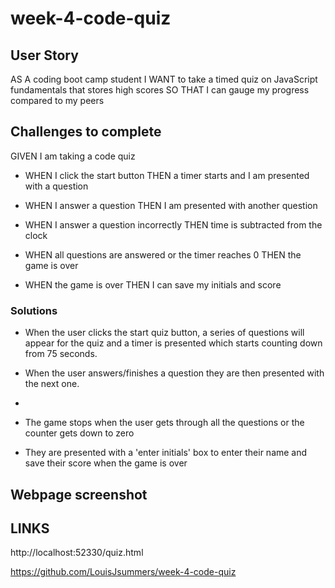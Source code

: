 # week-4-code-quiz

## User Story

AS A coding boot camp student
I WANT to take a timed quiz on JavaScript fundamentals that stores high scores
SO THAT I can gauge my progress compared to my peers


## Challenges to complete

GIVEN I am taking a code quiz

- WHEN I click the start button THEN a timer starts and I am presented with a question

- WHEN I answer a question THEN I am presented with another question

- WHEN I answer a question incorrectly THEN time is subtracted from the clock

- WHEN all questions are answered or the timer reaches 0 THEN the game is over

- WHEN the game is over THEN I can save my initials and score

### Solutions

- When the user clicks the start quiz button, a series of questions will appear for the quiz and a timer is presented which starts counting down from 75 seconds.

- When the user answers/finishes a question they are then presented with the next one.

- 

- The game stops when the user gets through all the questions or the counter gets down to zero

- They are presented with a 'enter initials' box to enter their name and save their score when the game is over


## Webpage screenshot


## LINKS


http://localhost:52330/quiz.html

https://github.com/LouisJsummers/week-4-code-quiz
